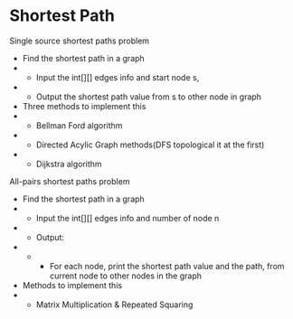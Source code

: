 # Shortest Path
Single source shortest paths problem
* Find the shortest path in a graph
* * Input the int[][] edges info and start node s,
* * Output the shortest path value from s to other node in graph
* Three methods to implement this 
* * Bellman Ford algorithm 
* * Directed Acylic Graph methods(DFS topological it at the first)
* * Dijkstra algorithm

All-pairs shortest paths problem
* Find the shortest path in a graph
* * Input the int[][] edges info and number of node n
* * Output: 
* * * For each node, print the shortest path value and the path, from current node to other nodes in the graph
* Methods to implement this
* * Matrix Multiplication & Repeated Squaring
